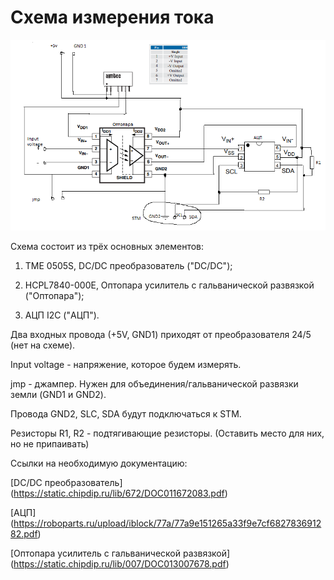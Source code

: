 # Схема измерения тока
<p align="center">
<img src="picture/Current_sensor_circuit.png" width=700/>
</p>

Схема состоит из трёх основных элементов: 

1) TME 0505S, DC/DC преобразователь ("DC/DC"); 

2) HCPL7840-000E, Оптопара усилитель с гальванической развязкой ("Оптопара");

3) АЦП I2C ("АЦП").

Два входных провода (+5V, GND1) приходят от преобразователя 24/5 (нет на схеме). 

Input voltage - напряжение, которое будем измерять.

jmp - джампер. Нужен для объединения/гальванической развязки земли (GND1 и GND2).

Провода GND2, SLC, SDA будут подключаться к STM.

Резисторы R1, R2 - подтягивающие резисторы. (Оставить место для них, но не припаивать)

Ссылки на необходимую документацию:

 [DC/DC преобразователь] 
(https://static.chipdip.ru/lib/672/DOC011672083.pdf)

 [АЦП] 
(https://roboparts.ru/upload/iblock/77a/77a9e151265a33f9e7cf682783691282.pdf)

 [Оптопара усилитель с гальванической развязкой] 
(https://static.chipdip.ru/lib/007/DOC013007678.pdf)

